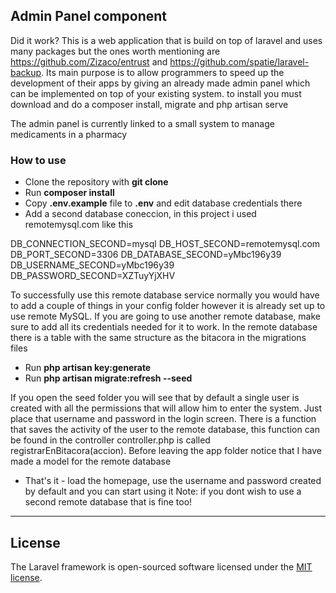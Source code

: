 

## Admin Panel component
 Did it work?
This is a web application that is build on top of laravel and uses many packages but the ones worth mentioning are
https://github.com/Zizaco/entrust and https://github.com/spatie/laravel-backup.
Its main purpose is to allow programmers to speed up the development
of their apps by giving an already made admin panel which can be implemented on top of your existing system.
to install you must download and do a composer install, migrate and php artisan serve
  
  
 The admin panel is currently linked to a small system to manage medicaments in a pharmacy

### How to use

- Clone the repository with __git clone__
- Run __composer install__
- Copy __.env.example__ file to __.env__ and edit database credentials there
- Add a second database coneccion, in this project i used remotemysql.com like this

DB_CONNECTION_SECOND=mysql
DB_HOST_SECOND=remotemysql.com
DB_PORT_SECOND=3306
DB_DATABASE_SECOND=yMbc196y39
DB_USERNAME_SECOND=yMbc196y39
DB_PASSWORD_SECOND=XZTuyYjXHV

To successfully use this remote database service normally you would have to add a couple of things in your config folder however it is already set up to use remote MySQL. If you are going to use another remote database, make sure to add all its credentials needed for it to work. In the remote database there is a table with the same structure as the bitacora in the migrations files

- Run __php artisan key:generate__
- Run __php artisan migrate:refresh --seed__

If you open the seed folder you will see that by default a single user is created with all the permissions that will allow him to enter the system. Just place that username and password in the login screen. 
There is a function that saves the activity of the user to the remote database, this function can be found in the controller controller.php is called registrarEnBitacora(accion). 
Before leaving the app folder notice that I have made a model for the remote database 

- That's it - load the homepage, use the username and password created by default and you can start using it
Note: if you dont wish to use a second remote database that is fine too!


---



## License

The Laravel framework is open-sourced software licensed under the [MIT license](http://opensource.org/licenses/MIT).
